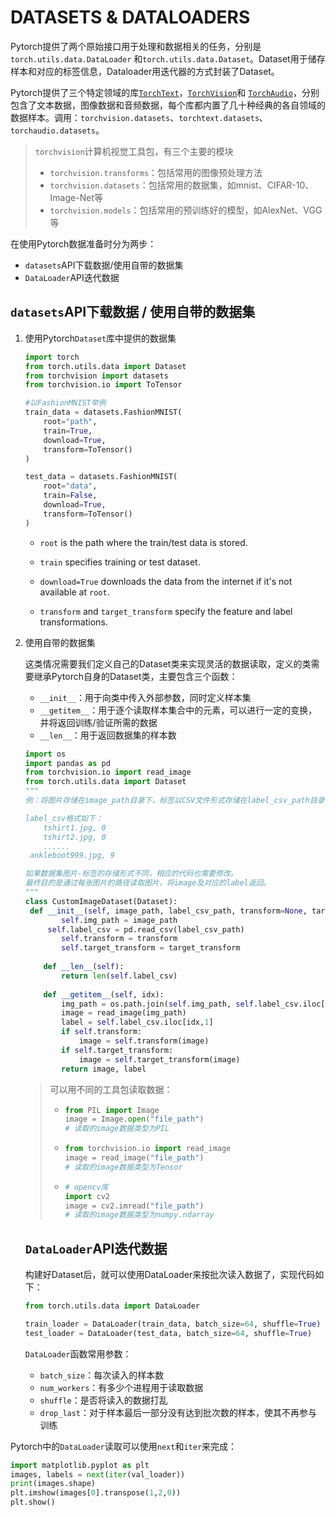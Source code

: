 # DATASETS & DATALOADERS

Pytorch提供了两个原始接口用于处理和数据相关的任务，分别是`torch.utils.data.DataLoader` 和`torch.utils.data.Dataset`。Dataset用于储存样本和对应的标签信息，Dataloader用迭代器的方式封装了Dataset。

Pytorch提供了三个特定领域的库[`TorchText`](https://link.zhihu.com/?target=https%3A//pytorch.org/text/stable/index.html)，[`TorchVision`](https://link.zhihu.com/?target=https%3A//pytorch.org/vision/stable/index.html)和 [`TorchAudio`](https://link.zhihu.com/?target=https%3A//pytorch.org/audio/stable/index.html)，分别包含了文本数据，图像数据和音频数据，每个库都内置了几十种经典的各自领域的数据样本。调用：`torchvision.datasets`、`torchtext.datasets`、`torchaudio.datasets`。

>`torchvision`计算机视觉工具包，有三个主要的模块
>
>- `torchvision.transforms`：包括常用的图像预处理方法
>- `torchvision.datasets`：包括常用的数据集，如mnist、CIFAR-10、Image-Net等
>- `torchvision.models`：包括常用的预训练好的模型，如AlexNet、VGG等

在使用Pytorch数据准备时分为两步：

- `datasets`API下载数据/使用自带的数据集
- `DataLoader`API迭代数据

## `datasets`API下载数据 / 使用自带的数据集

1. 使用Pytorch`Dataset`库中提供的数据集

   ```python
   import torch
   from torch.utils.data import Dataset
   from torchvision import datasets
   from torchvision.io import ToTensor
   
   #以FashionMNIST举例
   train_data = datasets.FashionMNIST(
       root="path",
       train=True,
       download=True,
       transform=ToTensor()
   )
   
   test_data = datasets.FashionMNIST(
       root="data",
       train=False,
       download=True,
       transform=ToTensor()
   )
   ```

   - `root` is the path where the train/test data is stored.

   - `train` specifies training or test dataset.

   - `download=True` downloads the data from the internet if it's not available at `root`.

   - `transform` and `target_transform` specify the feature and label transformations.

2. 使用自带的数据集

   这类情况需要我们定义自己的Dataset类来实现灵活的数据读取，定义的类需要继承Pytorch自身的Dataset类，主要包含三个函数：

   - `__init__`：用于向类中传入外部参数，同时定义样本集
   - `__getitem__`：用于逐个读取样本集合中的元素，可以进行一定的变换，并将返回训练/验证所需的数据
   - `__len__`：用于返回数据集的样本数

   ```python
   import os
   import pandas as pd
   from torchvision.io import read_image
   from torch.utils.data import Dataset
   """
   例：将图片存储在image_path目录下，标签以CSV文件形式存储在label_csv_path目录下。
   
   label_csv格式如下：
       tshirt1.jpg, 0
       tshirt2.jpg, 0
       ......
   	ankleboot999.jpg, 9
   
   如果数据集图片-标签的存储形式不同，相应的代码也需要修改。
   最终目的是通过每张图片的路径读取图片，将image及对应的label返回。
   """
   class CustomImageDataset(Dataset):
   	def __init__(self, image_path, label_csv_path, transform=None, target_transform=None):
           self.img_path = image_path
       	self.label_csv = pd.read_csv(label_csv_path)
           self.transform = transform
           self.target_transform = target_transform
           
       def __len__(self):
           return len(self.label_csv)
       
       def __getitem__(self, idx):
           img_path = os.path.join(self.img_path, self.label_csv.iloc[idx,0])
           image = read_image(img_path)
           label = self.label_csv.iloc[idx,1]
           if self.transform:
               image = self.transform(image)
           if self.target_transform:
               image = self.target_transform(image)
           return image, label
   ```

   > 可以用不同的工具包读取数据：
   >
   > - ```python
   >   from PIL import Image
   >   image = Image.open("file_path")
   >   # 读取的image数据类型为PIL
   >   ```
   >
   > - ```python
   >   from torchvision.io import read_image
   >   image = read_image("file_path")
   >   # 读取的image数据类型为Tensor
   >   ```
   >
   > - ```python
   >   # opencv库
   >   import cv2
   >   image = cv2.imread("file_path")
   >   # 读取的image数据类型为numpy.ndarray
   >   ```

   ## `DataLoader`API迭代数据

   构建好Dataset后，就可以使用DataLoader来按批次读入数据了，实现代码如下：

   ```python
   from torch.utils.data import DataLoader
   
   train_loader = DataLoader(train_data, batch_size=64, shuffle=True)
   test_loader = DataLoader(test_data, batch_size=64, shuffle=True)
   ```

   `DataLoader`函数常用参数：

   - `batch_size`：每次读入的样本数
   - `num_workers`：有多少个进程用于读取数据
   - `shuffle`：是否将读入的数据打乱
   - `drop_last`：对于样本最后一部分没有达到批次数的样本，使其不再参与训练

Pytorch中的`DataLoader`读取可以使用`next`和`iter`来完成：

```python
import matplotlib.pyplot as plt
images, labels = next(iter(val_loader))
print(images.shape)
plt.imshow(images[0].transpose(1,2,0))
plt.show()
```


